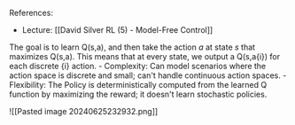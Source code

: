 References:
- Lecture: [[David Silver RL (5) -  Model-Free Control]] 


The goal is to learn Q(s,a), and then take the action *a* at state *s* that maximizes Q(s,a). This means that at every state, we output a Q(s,a{i}) for each discrete {i} action.
	- Complexity: Can model scenarios where the action space is discrete and small; can't handle continuous action spaces.
	- Flexibility: The Policy is deterministically computed from the learned Q function by maximizing the reward; it doesn't learn stochastic policies. 



![[Pasted image 20240625232932.png]]